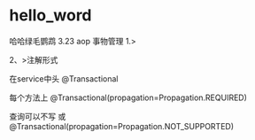 # hello_word
哈哈绿毛鹦鹉
3.23 
aop 事物管理
1.>
<!-- 事务管理器 -->
<bean id="transactionManager" class="org.springframework.jdbc.datasource.DataSourceTransactionManager">
<property name="dataSource" ref="dataSource"></property>
</bean>
<!-- 申明建议 -->
<tx:advice id="aopAdvice">
<tx:attributes>
<!--SUPPORTS 表示如果当前上下文环境  中存在事物则用，不存在则不用-->
<tx:method name="list*" propagation="SUPPORTS"/>
<!--REQUIRED 当前操作必须使用事物进行管理  -->
<tx:method name="delete*" propagation="REQUIRED"/>
<tx:method name="save*" propagation="REQUIRED"/>
<tx:method name="update*" propagation="REQUIRED"/>
</tx:attributes>
</tx:advice>
<!-- aop配置 
 proxy-target-class如果为true表示采用jdk动态代理实现
如果为false则表示采用cglib实现
-->
<aop:config proxy-target-class="true">
<!-- 申明切点 -->
<aop:pointcut expression="execution(* com.service..*.(..))" id="pointCut"/>
<!-- 给切点建议 -->
<aop:advisor advice-ref="aopAdvice" pointcut-ref="pointCut"/>
</aop:config>


2、>注解形式

<!-- 事务管理器 -->
<bean id="transactionManager" class="org.springframework.jdbc.datasource.DataSourceTransactionManager">
<property name="dataSource" ref="dataSource"></property>
</bean>
<!-- 开启spring的注解形式 -->
<tx:annotation-driven  transaction-manager="transactionManager"/>

在service中头   @Transactional

每个方法上 @Transactional(propagation=Propagation.REQUIRED)

查询可以不写 或 @Transactional(propagation=Propagation.NOT_SUPPORTED)
